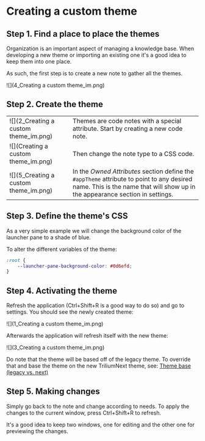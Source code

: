 # Creating a custom theme
## Step 1. Find a place to place the themes

Organization is an important aspect of managing a knowledge base. When developing a new theme or importing an existing one it's a good idea to keep them into one place.

As such, the first step is to create a new note to gather all the themes.

![](4_Creating a custom theme_im.png)

## Step 2. Create the theme

|     |     |
| --- | --- | 
| ![](2_Creating a custom theme_im.png) | Themes are code notes with a special attribute. Start by creating a new code note. |
| ![](Creating a custom theme_im.png) | Then change the note type to a CSS code. |
| ![](5_Creating a custom theme_im.png) | In the _Owned Attributes_ section define the `#appTheme` attribute to point to any desired name. This is the name that will show up in the appearance section in settings. |

## Step 3. Define the theme's CSS

As a very simple example we will change the background color of the launcher pane to a shade of blue.

To alter the different variables of the theme:

```css
:root {
	--launcher-pane-background-color: #0d6efd;
}
```

## Step 4. Activating the theme

Refresh the application (Ctrl+Shift+R is a good way to do so) and go to settings. You should see the newly created theme:

![](1_Creating a custom theme_im.png)

Afterwards the application will refresh itself with the new theme:

![](3_Creating a custom theme_im.png)

Do note that the theme will be based off of the legacy theme. To override that and base the theme on the new TriliumNext theme, see: [Theme base (legacy vs. next)](Customize%20the%20Next%20theme.md)

## Step 5. Making changes

Simply go back to the note and change according to needs. To apply the changes to the current window, press Ctrl+Shift+R to refresh.

It's a good idea to keep two windows, one for editing and the other one for previewing the changes.